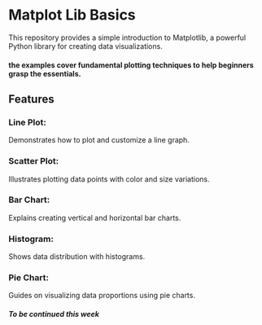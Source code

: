 # Matplot Lib Basics
 This repository provides a simple introduction to Matplotlib, a powerful Python library for creating data visualizations. <br>
#### the examples cover fundamental plotting techniques to help beginners grasp the essentials.

## Features<br>
### Line Plot: <br>
Demonstrates how to plot and customize a line graph.<br>
### Scatter Plot:<br>
Illustrates plotting data points with color and size variations.<br>
### Bar Chart: <br>
Explains creating vertical and horizontal bar charts.<br>
### Histogram:<br>
Shows data distribution with histograms.<br>
### Pie Chart: <br>
Guides on visualizing data proportions using pie charts.<br>
##### To be continued this week
